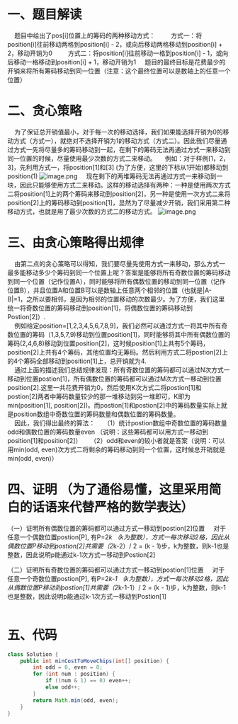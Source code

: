 # 一、题目解读
&nbsp;&nbsp;&nbsp;&nbsp;题目中给出了pos[i]位置上的筹码的两种移动方式：
&nbsp;&nbsp;&nbsp;&nbsp;&nbsp;&nbsp;&nbsp;&nbsp;方式一：将position[i]往前移动两格到position[i] - 2，或向后移动两格移动到position[i] + 2，移动开销为0
&nbsp;&nbsp;&nbsp;&nbsp;&nbsp;&nbsp;&nbsp;&nbsp;方式二：将position[i]往前移动一格到position[i] - 1，或向后移动一格移动到position[i] + 1，移动开销为1
&nbsp;&nbsp;&nbsp;&nbsp;题目的最终目标是花费最少的开销来将所有筹码移动到同一位置（注意：这个最终位置可以是数轴上的任意一个位置）
<br>
# 二、贪心策略
&nbsp;&nbsp;&nbsp;&nbsp;为了保证总开销值最小，对于每一次的移动选择，我们如果能选择开销为0的移动方式（方式一），就绝对不选择开销为1的移动方式（方式二）。因此我们尽量通过方式一先将尽量多的筹码移动到一起，在剩下的筹码无法再通过方式一来移动到同一位置的时候，尽量使用最少次数的方式二来移动。
&nbsp;&nbsp;&nbsp;&nbsp;例如：对于样例[1，2，3]，先利用方式一，将position[1]和[3] (为了方便，这里的下标从1开始)都移动到position(1)
![image.png](https://pic.leetcode-cn.com/1604896370-rpZRBQ-image.png)
&nbsp;&nbsp;&nbsp;&nbsp;现在剩下的两堆筹码无法再通过方式一来移动到一块，因此只能够使用方式二来移动。这样的移动选择有两种：一种是使用两次方式二将position[1]上的两个筹码来移动到position[2]，另一种是使用一次方式二来将position[2]上的筹码移动到position[1]，显然为了尽量减少开销，我们采用第二种移动方式，也就是用了最少次数的方式二的移动方式。
![image.png](https://pic.leetcode-cn.com/1604896597-uboCUM-image.png)
<br>
# 三、由贪心策略得出规律
&nbsp;&nbsp;&nbsp;&nbsp;由第二点的贪心策略可以得知，我们要尽量先使用方式一来移动，那么方式一最多能移动多少个筹码到同一个位置上呢？答案是能够将所有奇数位置的筹码移动到同一个位置（记作位置A），同时能够将所有偶数位置的移动到同一位置（记作位置B），并且位置A和位置B可以是数轴上任意两个相邻的位置（也就是|A-B|=1，之所以要相邻，是因为相邻的位置移动的次数最少。为了方便，我们这里统一将奇数位置的筹码移动到position[1]，将偶数位置的筹码移动到Postion[2]）.<br>
&nbsp;&nbsp;&nbsp;&nbsp;例如给定position=[1,2,3,4,5,6,7,8,9]，我们必然可以通过方式一将其中所有奇数位置的筹码（1,3,5,7,9)移动到位置position[1]，同时能够将其中所有偶数位置的筹码(2,4,6,8)移动到位置position[2]，这时候position[1]上共有5个筹码，position[2]上共有4个筹码，其他位置均无筹码。然后利用方式二将postion[2]上的4个筹码全部移动到position[1]上，总开销就为4.<br>
&nbsp;&nbsp;&nbsp;&nbsp;通过上面的描述我们总结规律发现：所有奇数位置的筹码都可以通过N次方式一移动到位置postion[1]，所有偶数位置的筹码都可以通过M次方式一移动到位置position[2].这里一共花费开销为0，然后使用K次方式二将postion[1]和postion[2]两者中筹码数量较少的那一堆移动到另一堆即可，K即为min(position[1], position[2])。而postion[1]和postion[2]中的筹码数量实际上就是position数组中奇数位置的筹码数量和偶数位置的筹码数量。<br>
&nbsp;&nbsp;&nbsp;&nbsp;因此，我们得出最终的算法：
&nbsp;&nbsp;&nbsp;&nbsp;（1）统计postion数组中奇数位置的筹码数量odd和偶数位置的筹码数量even （说明：这些筹码都可以用方式一移动到position[1]和position[2]）
&nbsp;&nbsp;&nbsp;&nbsp;（2）odd和even的较小者就是答案（说明：可以用min(odd, even)次方式二将剩余的筹码移动到同一个位置，这时候总开销就是min(odd, even)）
<br>
# 四、证明 （为了通俗易懂，这里采用简白的话语来代替严格的数学表达）
（一）证明所有偶数位置的筹码都可以通过方式一移动到postion[2]位置
&nbsp;&nbsp;&nbsp;&nbsp;对于任意一个偶数位置postion[P], 有P=2*k （k为整数），方式一每次移动2格，因此从偶数位置P移动到postion[2]共需要（2*k-2）/ 2 = (k - 1)步，k为整数，则k-1也是整数，因此说明p能通过k-1次方式一移动到Postion[2]

（二）证明所有奇数位置的筹码都可以通过方式一移动到postion[1]位置
&nbsp;&nbsp;&nbsp;&nbsp;对于任意一个奇数位置postion[P], 有P=2*k-1 （k为整数），方式一每次移动2格，因此从偶数位置P移动到postion[1]共需要（2*k-1-1）/ 2 = (k - 1)步，k为整数，则k-1也是整数，因此说明p能通过k-1次方式一移动到Postion[1]<br>
<br>
# 五、代码
```java []
class Solution {
    public int minCostToMoveChips(int[] position) {
        int odd = 0, even = 0;
        for (int num : position) {
            if ((num & 1) == 0) even++;
            else odd++;
        }
        return Math.min(odd, even);
    }
}
```